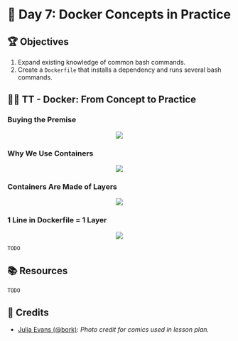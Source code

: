 <!-- Run this slideshow via the following command: -->
<!-- reveal-md README.md -w -->


<!-- .slide: data-background="./../Slides/images/header.svg" data-background-repeat="none" data-background-size="40% 40%" data-background-position="center 10%" class="header" -->
# 📜 Day 7: Docker Concepts in Practice

<!-- > -->

## 🏆 Objectives

1. Expand existing knowledge of common bash commands.
1. Create a `Dockerfile` that installs a dependency and runs several bash commands.

<!--
|   Level   | Verbs |
| --------- | ----- |
| 6: Create | design, formulate, build, invent, create, compose, generate, derive, modify, develop |
| 5: Evaluate | choose, support, relate, determine, defend, compare, contrast, justify, support, convince, select |
| 4: Analyze | classify, break down, categorize, analyze, diagram, illustrate, criticize, simplify, associate |
| 3: Apply | calculate, predict, apply, solve, illustrate, use, demonstrate, determine, model, perform, present |
| 2: Understand | describe, explain, paraphrase, restate, summarize, contrast, interpret, discuss |
| 1: Remember | list, recite, outline, define, name, match, quote, recall, identify, label, recognize |
-->

<!-- > -->

## 👩‍🏫 TT - Docker: From Concept to Practice

### Buying the Premise

<p align="center"><img src="https://make-school-courses.github.io/BEW-2.2-Docker-DevOps-Deployments/Lessons/Images/bork-why.jpg"></p>

### Why We Use Containers

<p align="center"><img src="https://make-school-courses.github.io/BEW-2.2-Docker-DevOps-Deployments/Lessons/Images/bork-dependency.jpg"></p>

### Containers Are Made of Layers

<p align="center"><img src="https://make-school-courses.github.io/BEW-2.2-Docker-DevOps-Deployments/Lessons/Images/bork-images.jpg"></p>

### 1 Line in Dockerfile = 1 Layer

<p align="center"><img src="https://make-school-courses.github.io/BEW-2.2-Docker-DevOps-Deployments/Lessons/Images/bork-layers.jpg"></p>

`TODO`

<!-- > -->

## 📚 Resources

`TODO`

<!-- > -->

## 🙏 Credits

- [Julia Evans (@bork)](https://twitter.com/b0rk): _Photo credit for comics used in lesson plan._
